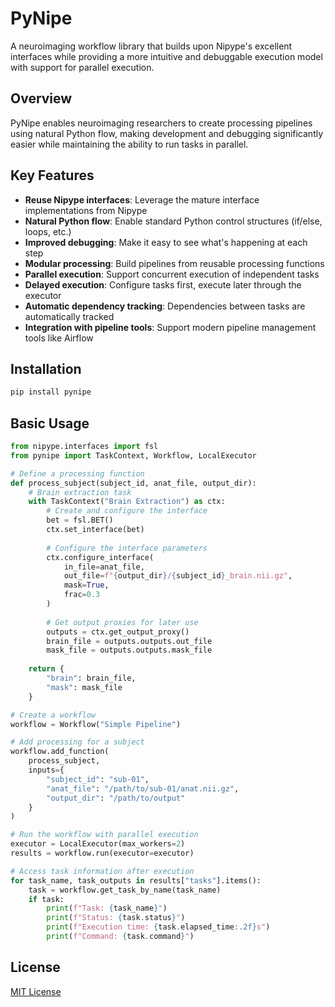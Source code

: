 # PyNipe

A neuroimaging workflow library that builds upon Nipype's excellent interfaces while providing a more intuitive and debuggable execution model with support for parallel execution.

## Overview

PyNipe enables neuroimaging researchers to create processing pipelines using natural Python flow, making development and debugging significantly easier while maintaining the ability to run tasks in parallel.

## Key Features

- **Reuse Nipype interfaces**: Leverage the mature interface implementations from Nipype
- **Natural Python flow**: Enable standard Python control structures (if/else, loops, etc.)
- **Improved debugging**: Make it easy to see what's happening at each step
- **Modular processing**: Build pipelines from reusable processing functions
- **Parallel execution**: Support concurrent execution of independent tasks
- **Delayed execution**: Configure tasks first, execute later through the executor
- **Automatic dependency tracking**: Dependencies between tasks are automatically tracked
- **Integration with pipeline tools**: Support modern pipeline management tools like Airflow

## Installation

```bash
pip install pynipe
```

## Basic Usage

```python
from nipype.interfaces import fsl
from pynipe import TaskContext, Workflow, LocalExecutor

# Define a processing function
def process_subject(subject_id, anat_file, output_dir):
    # Brain extraction task
    with TaskContext("Brain Extraction") as ctx:
        # Create and configure the interface
        bet = fsl.BET()
        ctx.set_interface(bet)
        
        # Configure the interface parameters
        ctx.configure_interface(
            in_file=anat_file,
            out_file=f"{output_dir}/{subject_id}_brain.nii.gz",
            mask=True,
            frac=0.3
        )
        
        # Get output proxies for later use
        outputs = ctx.get_output_proxy()
        brain_file = outputs.outputs.out_file
        mask_file = outputs.outputs.mask_file
    
    return {
        "brain": brain_file,
        "mask": mask_file
    }

# Create a workflow
workflow = Workflow("Simple Pipeline")

# Add processing for a subject
workflow.add_function(
    process_subject,
    inputs={
        "subject_id": "sub-01",
        "anat_file": "/path/to/sub-01/anat.nii.gz",
        "output_dir": "/path/to/output"
    }
)

# Run the workflow with parallel execution
executor = LocalExecutor(max_workers=2)
results = workflow.run(executor=executor)

# Access task information after execution
for task_name, task_outputs in results["tasks"].items():
    task = workflow.get_task_by_name(task_name)
    if task:
        print(f"Task: {task_name}")
        print(f"Status: {task.status}")
        print(f"Execution time: {task.elapsed_time:.2f}s")
        print(f"Command: {task.command}")
```

## License

[MIT License](LICENSE)
